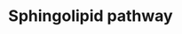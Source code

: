 ---
annotations:
- id: PW:0000197
  parent: classic metabolic pathway
  type: Pathway Ontology
  value: sphingolipid metabolic pathway
authors:
- MaintBot
- Khanspers
- Egonw
- Mkutmon
- DeSl
- LarsEijssen
- Fehrhart
- Marvin M2
citedin:
- link: 10.1194/jlr.M010454
- link: PMC5085087
  title: Long Term Culture of the A549 Cancer Cell Line Promotes Multilamellar Body
    Formation and Differentiation towards an Alveolar Type II Pneumocyte Phenotype
    (2016)
description: The sphingolipid metabolites and genes (with the gene abbreviations shown
  in boxes, or enzyme names where gene names are ambiguous) are given for the condensation
  of serine and palmitoyl-CoA to form 3-ketosphinganine (3-ketoSa) by serine palmitoyltransferase,
  which is reduced to sphinganine (Sa), acylated to dihydroceramides, DHCer, by (DH)Cer
  synthases, and incorporated into more complex DH-sphingolipids (the 1-phosphate,
  DHCerP, sphingomyelins, DHSM, glucosylceramides, DHGlcCer, galactosylceramides,
  DHGalCer, lactosylceramides, DHLacCer, and sulfatides, or desaturated to Cer followed
  by headgroup addition. Also included are a number of the catabolic genes, e.g.,
  sphingomyelinases, SMases, ceramidases, ASAH, sphingosine kinases, for the formation
  of sphinganine 1-phosphate (Sa1P) and sphingosine 1-phosphate (So1P), and phosphatases
  for the reverse reaction and the lyase that cleaves sphingoid base 1-phosphates
  to ethanolamine phosphate (EP), hexadecanal (C16:0al) and hexadecenal (C16:1al).  This
  pathway has been updated with information from Lipidmaps>Sphingolipids [https://lipidmaps.org/resources/pathways/vanted.php].
  Metabolites and proteins from this pathway are coloured orange and have a rounded
  rectangle shape (where an oval shape indicates that the node only occures in the
  LipidMaps pathway). Reactions occurring in the lipidmaps pathways are coloured orange
  (where a dashed line indicates that the reaction only occures in the LipidMaps pathway).
last-edited: 2021-05-27
ndex: a54db076-8b62-11eb-9e72-0ac135e8bacf
organisms:
- Homo sapiens
redirect_from:
- /index.php/Pathway:WP1422
- /instance/WP1422
- /instance/WP1422_rr118359
revision: r118359
schema-jsonld:
- '@context': https://schema.org/
  '@id': https://wikipathways.github.io/pathways/WP1422.html
  '@type': Dataset
  creator:
    '@type': Organization
    name: WikiPathways
  description: The sphingolipid metabolites and genes (with the gene abbreviations
    shown in boxes, or enzyme names where gene names are ambiguous) are given for
    the condensation of serine and palmitoyl-CoA to form 3-ketosphinganine (3-ketoSa)
    by serine palmitoyltransferase, which is reduced to sphinganine (Sa), acylated
    to dihydroceramides, DHCer, by (DH)Cer synthases, and incorporated into more complex
    DH-sphingolipids (the 1-phosphate, DHCerP, sphingomyelins, DHSM, glucosylceramides,
    DHGlcCer, galactosylceramides, DHGalCer, lactosylceramides, DHLacCer, and sulfatides,
    or desaturated to Cer followed by headgroup addition. Also included are a number
    of the catabolic genes, e.g., sphingomyelinases, SMases, ceramidases, ASAH, sphingosine
    kinases, for the formation of sphinganine 1-phosphate (Sa1P) and sphingosine 1-phosphate
    (So1P), and phosphatases for the reverse reaction and the lyase that cleaves sphingoid
    base 1-phosphates to ethanolamine phosphate (EP), hexadecanal (C16:0al) and hexadecenal
    (C16:1al).  This pathway has been updated with information from Lipidmaps>Sphingolipids
    [https://lipidmaps.org/resources/pathways/vanted.php]. Metabolites and proteins
    from this pathway are coloured orange and have a rounded rectangle shape (where
    an oval shape indicates that the node only occures in the LipidMaps pathway).
    Reactions occurring in the lipidmaps pathways are coloured orange (where a dashed
    line indicates that the reaction only occures in the LipidMaps pathway).
  keywords:
  - 3-ketodihydroshpingosine
  - 3-ketosphinganine
  - ACER1
  - ASAH1
  - ASAH2
  - B4GALT6
  - CDase
  - CERK
  - CERT
  - Cer1P
  - CerS1
  - CerS2
  - CerS3
  - CerS4
  - CerS5
  - CerS6
  - Ceramides
  - DEGS1
  - DEGS2
  - DHCer1P
  - DHGlcCer
  - DHLacCer
  - DHSM
  - Dihydroceramide
  - Dihydroceramide desaturase
  - Dihydrosphingosine
  - Ethanolamine phosphate
  - FVT1
  - Fumonisins B1
  - GAL3ST1
  - GBA
  - GBA2
  - GalCer
  - GalCer synthase
  - GlcCer
  - GlcCer synthase
  - Glucosylceramidase
  - KDSR
  - Lactosylceramide
  - PP1
  - PP2A
  - PPAP2A
  - Palmityl-CoA
  - Phosphatase
  - S1P lyase
  - SGMS1
  - SGMS2
  - SGPL1
  - SGPP2
  - SMS1
  - SMS2
  - SPHK1
  - SPHK2
  - SPT1
  - SPT2
  - SPT3
  - Sa 1-phosphate
  - Serine
  - SoP lyase1
  - Sphinganine
  - Sphingomyelin
  - Sphingosine
  - Sphingosine 1-phosphate
  - Sulfatide
  license: CC0
  name: Sphingolipid pathway
seo: CreativeWork
title: Sphingolipid pathway
wpid: WP1422
---